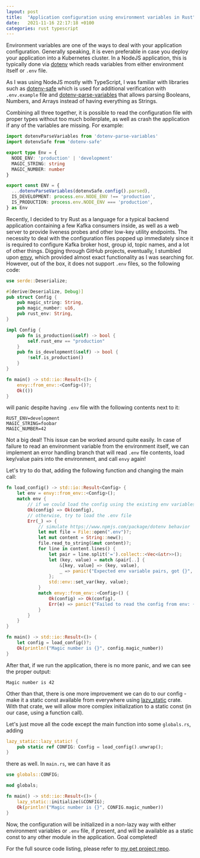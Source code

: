 ```yaml
---
layout: post
title:  "Application configuration using environment variables in Rust"
date:   2021-11-16 22:17:18 +0100
categories: rust typescript
---
```

Environment variables are one of the ways to deal with your application configuration. Generally speaking, it is even preferable in case you deploy your application into a Kubernetes cluster. In a NodeJS application, this is typically done via [dotenv](https://www.npmjs.com/package/dotenv) which reads variables from either environment itself or `.env` file.

As I was using NodeJS mostly with TypeScript, I was familiar with libraries such as [dotenv-safe](https://www.npmjs.com/package/dotenv-safe) which is used for additional verification with `.env.example` file and [dotenv-parse-variables](https://www.npmjs.com/package/dotenv-parse-variables) that allows parsing Booleans, Numbers, and Arrays instead of having everything as Strings.

Combining all three together, it is possible to read the configuration file with proper types without too much boilerplate, as well as crash the application if any of the variables are missing. For example:

```ts
import dotenvParseVariables from 'dotenv-parse-variables'
import dotenvSafe from 'dotenv-safe'

export type Env = {
  NODE_ENV: 'production' | 'development'
  MAGIC_STRING: string
  MAGIC_NUMBER: number
}

export const ENV = {
  ...dotenvParseVariables(dotenvSafe.config().parsed),
  IS_DEVELOPMENT: process.env.NODE_ENV !== 'production',
  IS_PRODUCTION: process.env.NODE_ENV === 'production',
} as Env
```

Recently, I decided to try Rust as a language for a typical backend application containing a few Kafka consumers inside, as well as a web server to provide liveness probes and other low-key utility endpoints. The necessity to deal with the configuration files popped up immediately since it is required to configure Kafka broker host, group id, topic names, and a lot of other things. Digging through GitHub projects, eventually, I stumbled upon [envy](https://github.com/softprops/envy), which provided almost exact functionality as I was searching for. However, out of the box, it does not support `.env` files, so the following code:

```rs
use serde::Deserialize;

#[derive(Deserialize, Debug)]
pub struct Config {
    pub magic_string: String,
    pub magic_number: u16,
    pub rust_env: String,
}

impl Config {
    pub fn is_production(&self) -> bool {
        self.rust_env == "production"
    }
    pub fn is_development(&self) -> bool {
        !self.is_production()
    }
}

fn main() -> std::io::Result<()> {
    envy::from_env::<Config>()?;
    Ok(())
}
```

will panic despite having `.env` file with the following contents next to it:

```
RUST_ENV=development
MAGIC_STRING=foobar
MAGIC_NUMBER=42
```

Not a big deal! This issue can be worked around quite easily. In case of failure to read an environment variable from the environment itself, we can implement an error handling branch that will read `.env` file contents, load key/value pairs into the environment, and call `envy` again! 

Let's try to do that, adding the following function and changing the main call:

```rs
fn load_config() -> std::io::Result<Config> {
    let env = envy::from_env::<Config>();
    match env {
        // if we could load the config using the existing env variables - use that
        Ok(config) => Ok(config),
        // otherwise, try to load the .env file
        Err(_) => {
            // simulate https://www.npmjs.com/package/dotenv behavior
            let mut file = File::open(".env")?;
            let mut content = String::new();
            file.read_to_string(&mut content)?;
            for line in content.lines() {
                let pair = line.split('=').collect::<Vec<&str>>();
                let (key, value) = match &pair[..] {
                    &[key, value] => (key, value),
                    _ => panic!("Expected env variable pairs, got {}", content),
                };
                std::env::set_var(key, value);
            }
            match envy::from_env::<Config>() {
                Ok(config) => Ok(config),
                Err(e) => panic!("Failed to read the config from env: {}", e),
            }
        }
    }
}

fn main() -> std::io::Result<()> {
    let config = load_config()?;
    Ok(println!("Magic number is {}", config.magic_number))
}
```

After that, if we run the application, there is no more panic, and we can see the proper output:

```
Magic number is 42
```

Other than that, there is one more improvement we can do to our config - make it a static const available from everywhere using [lazy_static](https://docs.rs/lazy_static/1.4.0/lazy_static/) crate. With that crate, we will allow more complex initialization to a static const (in our case, using a function call). 

Let's just move all the code except the main function into some `globals.rs`, adding 

```rs
lazy_static::lazy_static! {
    pub static ref CONFIG: Config = load_config().unwrap();
}
```

there as well. In `main.rs`, we can have it as 

```rs
use globals::CONFIG;

mod globals;

fn main() -> std::io::Result<()> {
    lazy_static::initialize(&CONFIG);
    Ok(println!("Magic number is {}", CONFIG.magic_number))
}
```

Now, the configuration will be initialized in a non-lazy way with either environment variables or `.env` file, if present, and will be available as a static const to any other module in the application. Goal completed!

For the full source code listing, please refer to [my pet project repo](https://github.com/slvrtrn/rust-service/blob/9e293c2fa15098e7ebee88621ab5fcad43e92f7b/src/globals.rs).